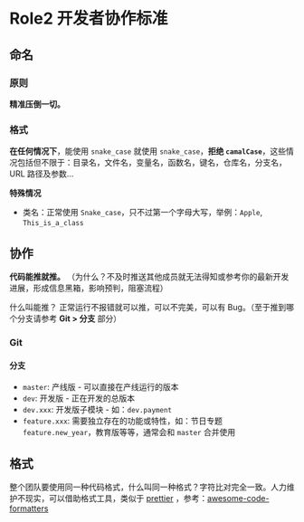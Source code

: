 # Role2 开发者协作标准

## 命名

### 原则

**精准压倒一切。**

### 格式

**在任何情况下**，能使用 `snake_case` 就使用 `snake_case`，**拒绝 `camalCase`**，这些情况包括但不限于：目录名，文件名，变量名，函数名，键名，仓库名，分支名，URL 路径及参数...

**特殊情况**

- 类名：正常使用 `Snake_case`，只不过第一个字母大写，举例：`Apple`, `This_is_a_class`

## 协作

**代码能推就推。** （为什么？不及时推送其他成员就无法得知或参考你的最新开发进展，形成信息黑箱，影响预判，阻塞流程）

什么叫能推？ 正常运行不报错就可以推，可以不完美，可以有 Bug。（至于推到哪个分支请参考 **Git > 分支** 部分）

### Git

#### 分支

- `master`: 产线版 - 可以直接在产线运行的版本
- `dev`: 开发版 - 正在开发的总版本
- `dev.xxx`: 开发版子模块 - 如：`dev.payment`
- `feature.xxx`: 需要独立存在的功能或特性，如：节日专题 `feature.new_year`，教育版等等，通常会和 `master` 合并使用

## 格式

整个团队要使用同一种代码格式，什么叫同一种格式？字符比对完全一致。人力维护不现实，可以借助格式工具，类似于 [prettier](https://github.com/prettier/prettier)
，参考：[awesome-code-formatters](https://github.com/rishirdua/awesome-code-formatters)
